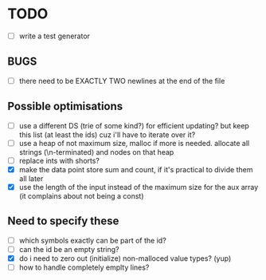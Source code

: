 # TODO

- [ ] write a test generator

## BUGS

- [ ] there need to be EXACTLY TWO newlines at the end of the file

## Possible optimisations

- [ ] use a different DS (trie of some kind?) for efficient updating? but keep this list (at least the ids) cuz i'll have to iterate over it?
- [ ] use a heap of not maximum size, malloc if more is needed. allocate all strings (\n-terminated) and nodes on that heap
- [ ] replace ints with shorts?
- [x] make the data point store sum and count, if it's practical to divide them all later
- [x] use the length of the input instead of the maximum size for the aux array (it complains about not being a const)

## Need to specify these

- [ ] which symbols exactly can be part of the id?
- [ ] can the id be an empty string?
- [x] do i need to zero out (initialize) non-malloced value types? (yup)
- [ ] how to handle completely emplty lines?
